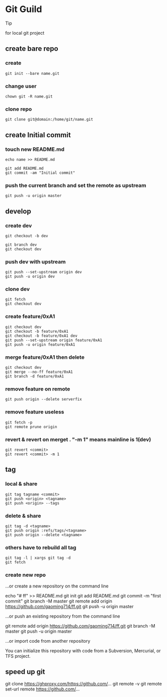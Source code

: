 # Git Guild

> [!TIP]
> for local git project

## create bare repo
### create

```shell
git init --bare name.git 
```

### change user

```shell
chown git -R name.git
```

### clone repo

```shell
git clone git@domain:/home/git/name.git
```

## create Initial commit

### touch new README.md

```shell
echo name >> README.md

git add README.md
git commit -am "Initial commit"
```

### push the current branch and set the remote as upstream

```shell
git push -u origin master
```



## develop

### create dev

```shell
git checkout -b dev

git branch dev
git checkout dev
```

### push dev with upstream

```shell
git push --set-upstream origin dev
git push -u origin dev
```

### clone dev

```shell
git fetch
git checkout dev
```

### create feature/0xA1

```shell
git checkout dev
git checkout -b feature/0xA1
git checkout -b feature/0xA1 dev
git push --set-upstream origin feature/0xA1
git push -u origin feature/0xA1
```

### merge feature/0xA1 then delete

```shell
git checkout dev
git merge --no-ff feature/0xA1
git branch -d feature/0xA1
```

### remove feature on remote

```shell
git push origin --delete serverfix
```

### remove feature useless

```shell
git fetch -p
git remote prune origin
```

### revert & revert on merget . "-m 1" means mainline is 1(dev)

```shell
git revert <commit>
git revert <commit> -m 1
```



## tag

### local & share

```shell
git tag tagname <commit>
git push <origin> <tagname>
git push <origin> --tags
```

### delete & share

```shell
git tag -d <tagname>
git push origin :refs/tags/<tagname>
git push origin --delete <tagname>
```

### others have to rebuild all tag

```shell
git tag -l | xargs git tag -d
git fetch
```

### create new repo

…or create a new repository on the command line

echo "# ff" >> README.md
git init
git add README.md
git commit -m "first commit"
git branch -M master
git remote add origin https://github.com/gaoming714/ff.git
git push -u origin master

…or push an existing repository from the command line

git remote add origin https://github.com/gaoming714/ff.git
git branch -M master
git push -u origin master

…or import code from another repository

You can initialize this repository with code from a Subversion, Mercurial, or TFS project.


## speed up git

git clone https://ghproxy.com/https://github.com/...
git remote -v
git remote set-url remote https://github.com/...